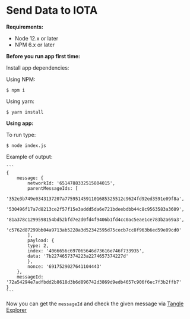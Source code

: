 # Send Data to IOTA


**Requirements:**

*	Node 12.x or later
*	NPM 6.x or later

**Before you run app first time:**

Install app dependencies:

Using NPM:

```$ npm i```
    
Using yarn:

```$ yarn install```

**Using app:**

To run type:

```$ node index.js```

Example of output:

    ```
    {
        message: {
            networkId: '6514788332515804015',
            parentMessageIds: [
                '352e3b749e0343137207a7759514591101685325512c9624fd92ed3591e09f8a',
                '530496f17a7d8213ce2f57f15e3addd5da6e721bdeebdbb44c8c9563583a3609',
                '81a378c1299598154bd52bfd7e2d0fd4f9406b1fd4cc0ac5eae1ce783b2a69a3',
                'c5762d87299bb04a9713ab5228a3d52342595d75cecb7cc8f963b6ed59e09cd0'
            ],
            payload: {
            type: 2,
            index: '4066656c697065646d73616e746f733935',
            data: '7b2274657374223a2274657374227d'
            },
            nonce: '6917529027641104443'
        },
        messageId: '72a54294e7adfbdd2b8618d3b6d896742d3869d9edb4657c906f6ec7f3b2ffb7'
    }
    ```
Now you can get the `messageId` and check the given message via [Tangle Explorer](https://explorer.iota.org/devnet)




